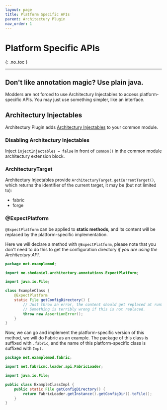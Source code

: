 ```yaml
---
layout: page
title: Platform Specific APIs
parent: Architectury Plugin
nav_order: 1
---
```


# Platform Specific APIs
{: .no_toc }

---

## Don't like annotation magic? Use plain java.
Modders are not forced to use Architectury Injectables to access platform-specific APIs. You may just use something simpler, like an interface.

## Architectury Injectables

Architectury Plugin adds [Architectury Injectables](https://github.com/architectury/architectury-injectables/) to your common module.

### Disabling Architectury Injectables

Inject `injectInjectables = false` in front of `common()` in the common module architectury extension block.

### ArchitecturyTarget
Architectury Injectables provide `ArchitecturyTarget.getCurrentTarget()`, which returns the identifier of the current target, it may be (but not limited to):
- fabric
- forge

### @ExpectPlatform

`@ExpectPlatform` can be applied to **static methods**, and its content will be replaced by the platform-specific implementation.

Here we will declare a method with `@ExpectPlatform`, please note that you don't need to do this to get the configuration directory *if you are using the Architectury API*.
```java
package net.examplemod;

import me.shedaniel.architectury.annotations.ExpectPlatform;

import java.io.File;

class ExampleClass {
    @ExpectPlatform
    static File getConfigDirectory() {
        // Just throw an error, the content should get replaced at runtime.
        // Something is terribly wrong if this is not replaced.
        throw new AssertionError();
    }
}
```

Now, we can go and implement the platform-specific version of this method, we will do Fabric as an example.
The package of this class is suffixed with `.fabric`, and the name of this platform-specific class is suffixed with `Impl`.
```java
package net.examplemod.fabric;

import net.fabricmc.loader.api.FabricLoader;

import java.io.File;

public class ExampleClassImpl {
    public static File getConfigDirectory() {
        return FabricLoader.getInstance().getConfigDir().toFile();
    }
}
```
